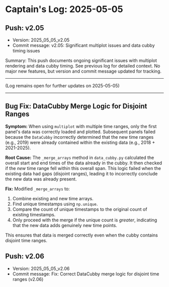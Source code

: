 # Captain's Log: 2025-05-05

## Push: v2.05

- Version: 2025_05_05_v2.05
- Commit message: v2.05: Significant multiplot issues and data cubby timing issues

Summary: This push documents ongoing significant issues with multiplot rendering and data cubby timing. See previous log for detailed context. No major new features, but version and commit message updated for tracking.

---

(Log remains open for further updates on 2025-05-05) 

---

## Bug Fix: DataCubby Merge Logic for Disjoint Ranges

**Symptom:** When using `multiplot` with multiple time ranges, only the first panel's data was correctly loaded and plotted. Subsequent panels failed because the `DataCubby` incorrectly determined that the new time ranges (e.g., 2019) were already contained within the existing data (e.g., 2018 + 2021-2025).

**Root Cause:** The `_merge_arrays` method in `data_cubby.py` calculated the overall start and end times of the data already in the cubby. It then checked if the *new* time range fell within this overall span. This logic failed when the existing data had gaps (disjoint ranges), leading it to incorrectly conclude the new data was already present.

**Fix:** Modified `_merge_arrays` to:
1. Combine existing and new time arrays.
2. Find unique timestamps using `np.unique`.
3. Compare the count of unique timestamps to the original count of existing timestamps.
4. Only proceed with the merge if the unique count is *greater*, indicating that the new data adds genuinely new time points.

This ensures that data is merged correctly even when the cubby contains disjoint time ranges.

## Push: v2.06

- Version: 2025_05_05_v2.06
- Commit message: Fix: Correct DataCubby merge logic for disjoint time ranges (v2.06) 
